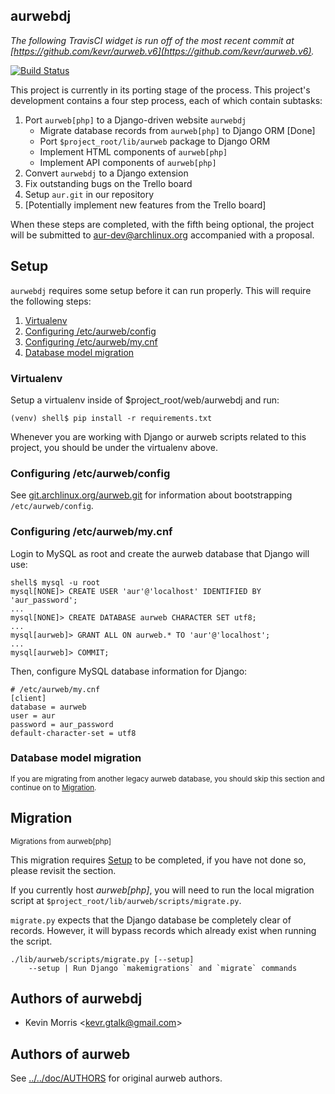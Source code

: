 <span id="top">aurwebdj</span>
------------------------------

_The following TravisCI widget is run off of the most recent commit
at [https://github.com/kevr/aurweb.v6](https://github.com/kevr/aurweb.v6)._

[![Build Status](https://travis-ci.com/kevr/aurweb.v6.svg?branch=master)](https://travis-ci.com/kevr/aurweb.v6)

This project is currently in its porting stage of the process. This
project's development contains a four step process, each of which
contain subtasks:

1. Port `aurweb[php]` to a Django-driven website `aurwebdj`
	* Migrate database records from `aurweb[php]` to Django ORM [Done]
	* Port `$project_root/lib/aurweb` package to Django ORM
	* Implement HTML components of `aurweb[php]`
	* Implement API components of `aurweb[php]`
2. Convert `aurwebdj` to a Django extension
3. Fix outstanding bugs on the Trello board
4. Setup `aur.git` in our repository
5. [Potentially implement new features from the Trello board]

When these steps are completed, with the fifth being optional, the project
will be submitted to [aur-dev@archlinux.org](mailto:aur-dev@archlinux.org)
accompanied with a proposal.

<span id="setup">Setup</span>
-----------------------------

`aurwebdj` requires some setup before it can run properly. This will
require the following steps:

1. [Virtualenv](#virtualenv)
2. [Configuring /etc/aurweb/config](#config_config)
3. [Configuring /etc/aurweb/my.cnf](#my_config)
4. [Database model migration](#model_migrate)

### <span id="#virtualenv">Virtualenv</span>

Setup a virtualenv inside of $project_root/web/aurwebdj and run:

	(venv) shell$ pip install -r requirements.txt

Whenever you are working with Django or aurweb scripts related
to this project, you should be under the virtualenv above.

### <span id="config_config">Configuring /etc/aurweb/config</span>

See [git.archlinux.org/aurweb.git](https://git.archlinux.org/aurweb.git/)
for information about bootstrapping `/etc/aurweb/config`.

### <span id="my_config">Configuring /etc/aurweb/my.cnf</span>

Login to MySQL as root and create the aurweb database that
Django will use:

	shell$ mysql -u root
	mysql[NONE]> CREATE USER 'aur'@'localhost' IDENTIFIED BY 'aur_password';
	...
	mysql[NONE]> CREATE DATABASE aurweb CHARACTER SET utf8;
	...
	mysql[aurweb]> GRANT ALL ON aurweb.* TO 'aur'@'localhost'; 
	...
	mysql[aurweb]> COMMIT;

Then, configure MySQL database information for Django:

	# /etc/aurweb/my.cnf
	[client]
	database = aurweb
	user = aur
	password = aur_password
	default-character-set = utf8

### <span id="model_migrate">Database model migration</span>

<small>If you are migrating from another legacy aurweb database, you should
skip this section and continue on to [Migration](#migrate).</small>

<span id="migrate">Migration</span>
-----------------------------------

<small>Migrations from aurweb[php]</small>

This migration requires [Setup](#setup) to be completed, if you have
not done so, please revisit the section.

If you currently host *aurweb[php]*, you will need to run the local
migration script at `$project_root/lib/aurweb/scripts/migrate.py`.

`migrate.py` expects that the Django database be completely clear
of records. However, it will bypass records which already exist
when running the script.

	./lib/aurweb/scripts/migrate.py [--setup]
		--setup | Run Django `makemigrations` and `migrate` commands


Authors of aurwebdj
-------------------

* Kevin Morris &lt;kevr.gtalk@gmail.com&gt;

Authors of aurweb
-----------------

See [../../doc/AUTHORS](../../doc/AUTHORS) for original aurweb authors.

